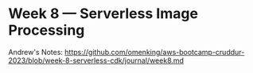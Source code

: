 # Week 8 — Serverless Image Processing

Andrew's Notes: <https://github.com/omenking/aws-bootcamp-cruddur-2023/blob/week-8-serverless-cdk/journal/week8.md>
